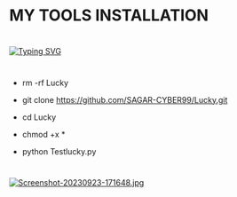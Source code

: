 # MY TOOLS INSTALLATION 
#
[![Typing SVG](https://readme-typing-svg.herokuapp.com?font=Fira+Code&size=40&pause=1000&color=F70000&vCenter=true&multiline=true&width=435&height=60&lines=LUCKY+TEST++%F0%9F%98%85)](https://git.io/typing-svg)
#
- rm -rf Lucky 
- git clone https://github.com/SAGAR-CYBER99/Lucky.git

- cd Lucky

- chmod +x *

- python Testlucky.py
#
[![Screenshot-20230923-171648.jpg](https://i.postimg.cc/ZnhVBVNP/Screenshot-20230923-171648.jpg)](https://postimg.cc/KkJnC7J4)
